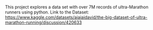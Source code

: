 This project explores a data set with over 7M records of ultra-Marathon runners using python. 
Link to the Dataset: https://www.kaggle.com/datasets/aiaiaidavid/the-big-dataset-of-ultra-marathon-running/discussion/420633

